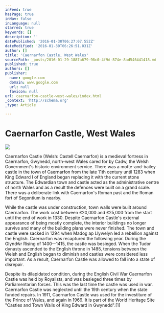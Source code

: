 ```yaml
---
inFeed: true
hasPage: true
inNav: false
inLanguage: null
starred: true
keywords: []
description: ''
datePublished: '2016-01-30T06:27:07.552Z'
dateModified: '2016-01-30T06:26:51.031Z'
author: []
title: 'Caernarfon Castle, West Wales'
sourcePath: _posts/2016-01-29-1887a679-98c0-4f9d-874e-8ad546441418.md
published: true
authors: []
publisher:
  name: google.com
  domain: www.google.com
  url: null
  favicon: null
url: caernarfon-castle-west-wales/index.html
_context: 'http://schema.org'
_type: Article

---
```

# Caernarfon Castle, West Wales
![](https://s3-us-west-2.amazonaws.com/the-grid-img/p/3ad49278168a43b567662a20a9163b2d7e7c5afa.jpg)

Caernarfon Castle (Welsh: Castell Caernarfon) is a medieval
fortress in Caernarfon, Gwynedd, north-west Wales cared for by Cadw, the Welsh
Government's historic environment service. There was a motte-and-bailey castle
in the town of Caernarfon from the late 11th century until 1283 when King
Edward I of England began replacing it with the current stone structure. The
Edwardian town and castle acted as the administrative centre of north Wales and
as a result the defences were built on a grand scale. There was a deliberate
link with Caernarfon's Roman past and the Roman fort of Segontium is nearby.

While the castle was under construction, town walls were
built around Caernarfon. The work cost between £20,000 and £25,000 from the
start until the end of work in 1330\. Despite Caernarfon Castle's external
appearance of being mostly complete, the interior buildings no longer survive
and many of the building plans were never finished. The town and castle were
sacked in 1294 when Madog ap Llywelyn led a rebellion against the English.
Caernarfon was recaptured the following year. During the Glyndŵr Rising of
1400--1415, the castle was besieged. When the Tudor dynasty ascended to the
English throne in 1485, tensions between the Welsh and English began to
diminish and castles were considered less important. As a result, Caernarfon
Castle was allowed to fall into a state of disrepair.

Despite its dilapidated condition, during the English Civil
War Caernarfon Castle was held by Royalists, and was besieged three times by
Parliamentarian forces. This was the last time the castle was used in war.
Caernarfon Castle was neglected until the 19th century when the state funded
repairs. In 1911, Caernarfon Castle was used for the investiture of the Prince
of Wales, and again in 1969\. It is part of the World Heritage Site
"Castles and Town Walls of King Edward in Gwynedd".\[1\]